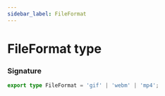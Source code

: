 ```yaml
---
sidebar_label: FileFormat
---
```


# FileFormat type

### Signature

```typescript
export type FileFormat = 'gif' | 'webm' | 'mp4';
```
